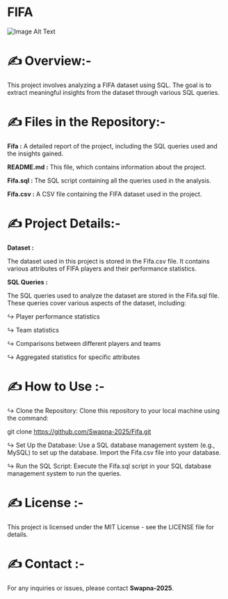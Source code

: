 # FIFA



![Image Alt Text](https://wallpapercave.com/uwp/uwp2338645.jpeg)





# ✍️ Overview:-


This project involves analyzing a FIFA dataset using SQL. The goal is to extract meaningful insights from the dataset through various SQL queries.



# ✍️ Files in the Repository:-



**Fifa :**  A detailed report of the project, including the SQL queries used and the insights gained.


**README.md :**  This file, which contains information about the project.


**Fifa.sql :** The SQL script containing all the queries used in the analysis.


**Fifa.csv :**  A CSV file containing the FIFA dataset used in the project.




# ✍️ Project Details:-


**Dataset :**


The dataset used in this project is stored in the Fifa.csv file. It contains various attributes of FIFA players and their performance statistics.



**SQL Queries :**



The SQL queries used to analyze the dataset are stored in the Fifa.sql file. These queries cover various aspects of the dataset, including:

↪ Player performance statistics

↪ Team statistics

↪ Comparisons between different players and teams

↪ Aggregated statistics for specific attributes



# ✍️ How to Use :-



↪ Clone the Repository: Clone this repository to your local machine using the command:
 
   git clone https://github.com/Swapna-2025/Fifa.git

↪ Set Up the Database: Use a SQL database management system (e.g., MySQL) to set up the database. Import the Fifa.csv file into your database.
 
↪ Run the SQL Script: Execute the Fifa.sql script in your SQL database management system to run the queries.
 


# ✍️  License :-


This project is licensed under the MIT License - see the LICENSE file for details.




# ✍️  Contact :-



For any inquiries or issues, please contact **Swapna-2025**.


